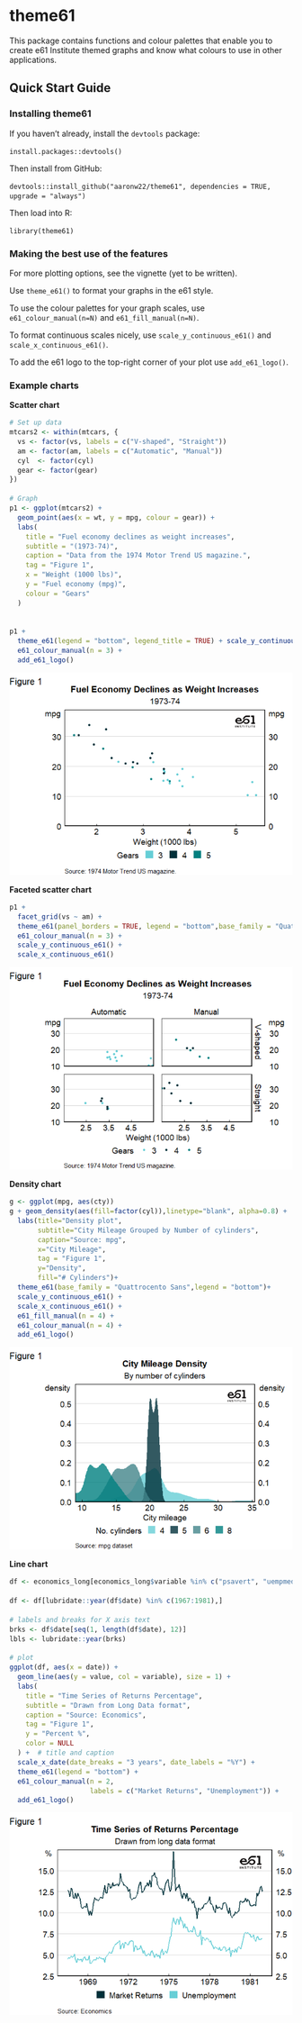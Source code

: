 
<!-- readme.md is generated by readme.rmd, please edit that document instead -->

# theme61

This package contains functions and colour palettes that enable you to
create e61 Institute themed graphs and know what colours to use in other
applications.

## Quick Start Guide

### Installing theme61

If you haven’t already, install the `devtools` package:

`install.packages::devtools()`

Then install from GitHub:

`devtools::install_github("aaronw22/theme61", dependencies = TRUE, upgrade = "always")`

Then load into R:

`library(theme61)`

### Making the best use of the features

For more plotting options, see the vignette (yet to be written).

Use `theme_e61()` to format your graphs in the e61 style.

To use the colour palettes for your graph scales, use
`e61_colour_manual(n=N)` and `e61_fill_manual(n=N)`.

To format continuous scales nicely, use `scale_y_continuous_e61()` and
`scale_x_continuous_e61()`.

To add the e61 logo to the top-right corner of your plot use
`add_e61_logo()`.

### Example charts

**Scatter chart**

``` r
# Set up data
mtcars2 <- within(mtcars, {
  vs <- factor(vs, labels = c("V-shaped", "Straight"))
  am <- factor(am, labels = c("Automatic", "Manual"))
  cyl  <- factor(cyl)
  gear <- factor(gear)
})

# Graph
p1 <- ggplot(mtcars2) +
  geom_point(aes(x = wt, y = mpg, colour = gear)) +
  labs(
    title = "Fuel economy declines as weight increases",
    subtitle = "(1973-74)",
    caption = "Data from the 1974 Motor Trend US magazine.",
    tag = "Figure 1",
    x = "Weight (1000 lbs)",
    y = "Fuel economy (mpg)",
    colour = "Gears"
  )


p1 +
  theme_e61(legend = "bottom", legend_title = TRUE) + scale_y_continuous_e61() +
  e61_colour_manual(n = 3) +
  add_e61_logo()
```

![](readme_files/figure-gfm/unnamed-chunk-2-1.png)<!-- -->

**Faceted scatter chart**

``` r
p1 +
  facet_grid(vs ~ am) +
  theme_e61(panel_borders = TRUE, legend = "bottom",base_family = "Quattrocento Sans", legend_title = TRUE) +
  e61_colour_manual(n = 3) +
  scale_y_continuous_e61() +
  scale_x_continuous_e61()
```

![](readme_files/figure-gfm/unnamed-chunk-3-1.png)<!-- -->

**Density chart**

``` r
g <- ggplot(mpg, aes(cty))
g + geom_density(aes(fill=factor(cyl)),linetype="blank", alpha=0.8) +
  labs(title="Density plot",
       subtitle="City Mileage Grouped by Number of cylinders",
       caption="Source: mpg",
       x="City Mileage",
       tag = "Figure 1",
       y="Density",
       fill="# Cylinders")+
  theme_e61(base_family = "Quattrocento Sans",legend = "bottom")+
  scale_y_continuous_e61() +
  scale_x_continuous_e61() +
  e61_fill_manual(n = 4) +
  e61_colour_manual(n = 4) +
  add_e61_logo()
```

![](readme_files/figure-gfm/unnamed-chunk-4-1.png)<!-- -->

**Line chart**

``` r
df <- economics_long[economics_long$variable %in% c("psavert", "uempmed"),]

df <- df[lubridate::year(df$date) %in% c(1967:1981),]

# labels and breaks for X axis text
brks <- df$date[seq(1, length(df$date), 12)]
lbls <- lubridate::year(brks)

# plot
ggplot(df, aes(x = date)) +
  geom_line(aes(y = value, col = variable), size = 1) +
  labs(
    title = "Time Series of Returns Percentage",
    subtitle = "Drawn from Long Data format",
    caption = "Source: Economics",
    tag = "Figure 1",
    y = "Percent %",
    color = NULL
  ) +  # title and caption
  scale_x_date(date_breaks = "3 years", date_labels = "%Y") +
  theme_e61(legend = "bottom") +
  e61_colour_manual(n = 2,
                    labels = c("Market Returns", "Unemployment")) +
  add_e61_logo()
```

![](readme_files/figure-gfm/unnamed-chunk-5-1.png)<!-- -->
